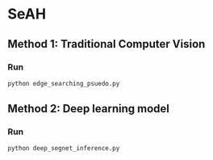 # SeAH

## Method 1: Traditional Computer Vision

### Run
```python
python edge_searching_psuedo.py
```

## Method 2: Deep learning model

### Run
```python
python deep_segnet_inference.py
```
